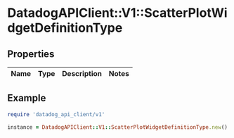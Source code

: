 # DatadogAPIClient::V1::ScatterPlotWidgetDefinitionType

## Properties

| Name | Type | Description | Notes |
| ---- | ---- | ----------- | ----- |

## Example

```ruby
require 'datadog_api_client/v1'

instance = DatadogAPIClient::V1::ScatterPlotWidgetDefinitionType.new()
```
